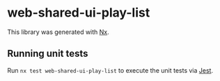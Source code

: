# web-shared-ui-play-list

This library was generated with [Nx](https://nx.dev).

## Running unit tests

Run `nx test web-shared-ui-play-list` to execute the unit tests via [Jest](https://jestjs.io).

